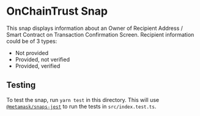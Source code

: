 # OnChainTrust Snap

This snap displays information about an Owner of Recipient Address / Smart Contract on Transaction Confirmation Screen.
Recipient information could be of 3 types:
- Not provided
- Provided, not verified
- Provided, verified

## Testing

To test the snap, run `yarn test` in this directory. This will use
[`@metamask/snaps-jest`](https://github.com/MetaMask/snaps/tree/main/packages/snaps-jest)
to run the tests in `src/index.test.ts`.
